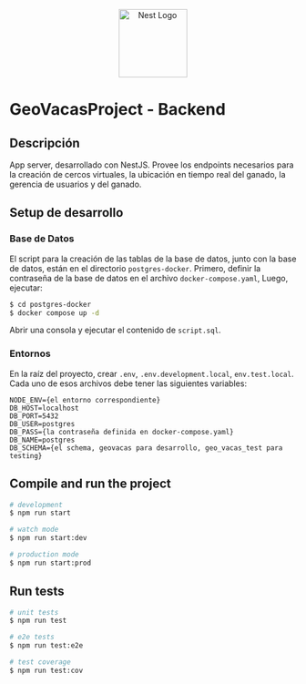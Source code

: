 <p align="center">
  <a href="http://nestjs.com/" target="blank"><img src="https://nestjs.com/img/logo-small.svg" width="120" alt="Nest Logo" /></a>
</p>

[circleci-image]: https://img.shields.io/circleci/build/github/nestjs/nest/master?token=abc123def456
[circleci-url]: https://circleci.com/gh/nestjs/nest

# GeoVacasProject - Backend

## Descripción

App server, desarrollado con NestJS. Provee los endpoints necesarios para la creación de cercos virtuales,
la ubicación en tiempo real del ganado, la gerencia de usuarios y del ganado.

## Setup de desarrollo

### Base de Datos

El script para la creación de las tablas de la base de datos, junto con la base de datos, están en el directorio
``postgres-docker``. Primero, definir la contraseña de la base de datos en el archivo ``docker-compose.yaml``, Luego,
ejecutar:

```bash
$ cd postgres-docker
$ docker compose up -d
```

Abrir una consola y ejecutar el contenido de ``script.sql``.

### Entornos

En la raíz del proyecto, crear ``.env``, ``.env.development.local``, ``env.test.local``. Cada uno de esos
archivos debe tener las siguientes variables:

```text
NODE_ENV={el entorno correspondiente}
DB_HOST=localhost
DB_PORT=5432
DB_USER=postgres
DB_PASS={la contraseña definida en docker-compose.yaml}
DB_NAME=postgres
DB_SCHEMA={el schema, geovacas para desarrollo, geo_vacas_test para testing}
```

## Compile and run the project

```bash
# development
$ npm run start

# watch mode
$ npm run start:dev

# production mode
$ npm run start:prod
```

## Run tests

```bash
# unit tests
$ npm run test

# e2e tests
$ npm run test:e2e

# test coverage
$ npm run test:cov
```

